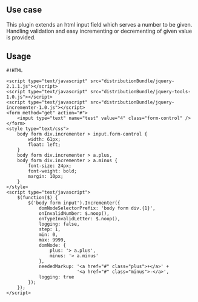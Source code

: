 <!-- !/usr/bin/env markdown
-*- coding: utf-8 -*- -->

<!-- region header

Copyright Torben Sickert 16.12.2012

License
-------

This library written by Torben Sickert stand under a creative commons naming
3.0 unported license. see http://creativecommons.org/licenses/by/3.0/deed.de

endregion -->

<!--|deDE:Einsatz-->
<!--|frFR:Utilisier-->
Use case
--------

This plugin extends an html input field which serves a number to be given.
Handling validation and easy incrementing or decrementing of given value is
provided.
<!--deDE:
    Diese Plugin erweitert an html input Formularfeld, dass eine Anzahl
    erwartet. Dieses Plugin übernimmt Validierung und einfaches Inkrementieren
    und Dekrementieren des Eingabefeldes.
-->
<!--frFR:
    Ce plugin étend le champ de formulaire de saisie html qu'un certain nombre
    attendu. Ce plugin reprend validation et incrémente simplement et diminuer
    le champ de saisie.
-->

<!--|deDE:Verwendung-->
<!--|frFR:Demande-->
Usage
-----

<!--showExample-->

    #!HTML

    <script type="text/javascript" src="distributionBundle/jquery-2.1.1.js"></script>
    <script type="text/javascript" src="distributionBundle/jquery-tools-1.0.js"></script>
    <script type="text/javascript" src="distributionBundle/jquery-incrementer-1.0.js"></script>
    <form method="get" action="#">
        <input type="text" name="test" value="4" class="form-control" />
    </form>
    <style type="text/css">
        body form div.incrementer > input.form-control {
            width: 61px;
            float: left;
        }
        body form div.incrementer > a.plus,
        body form div.incrementer > a.minus {
            font-size: 24px;
            font-weight: bold;
            margin: 10px;
        }
    </style>
    <script type="text/javascript">
        $(function($) {
            $('body form input').Incrementer({
                domNodeSelectorPrefix: 'body form div.{1}',
                onInvalidNumber: $.noop(),
                onTypeInvalidLetter: $.noop(),
                logging: false,
                step: 1,
                min: 0,
                max: 9999,
                domNode: {
                    plus: '> a.plus',
                    minus: '> a.minus'
                },
                neededMarkup: '<a href="#" class="plus">+</a>' +
                              '<a href="#" class="minus">-</a>',
                logging: true
            });
        });
    </script>

<!-- region modline

vim: set tabstop=4 shiftwidth=4 expandtab:
vim: foldmethod=marker foldmarker=region,endregion:

endregion -->
